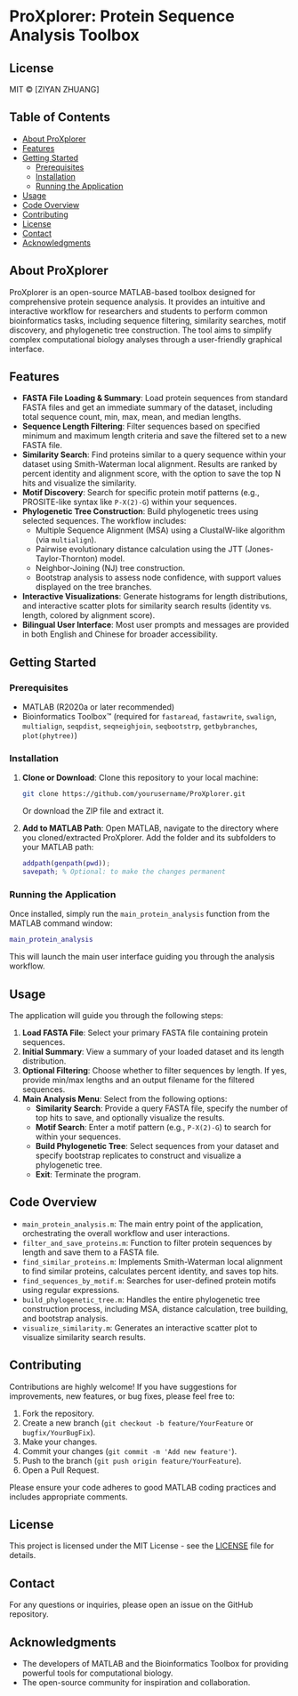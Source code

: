 
# ProXplorer: Protein Sequence Analysis Toolbox
## License  
MIT © [ZIYAN ZHUANG]

## Table of Contents

  * [About ProXplorer](https://www.google.com/search?q=%23about-proxplorer)
  * [Features](https://www.google.com/search?q=%23features)
  * [Getting Started](https://www.google.com/search?q=%23getting-started)
      * [Prerequisites](https://www.google.com/search?q=%23prerequisites)
      * [Installation](https://www.google.com/search?q=%23installation)
      * [Running the Application](https://www.google.com/search?q=%23running-the-application)
  * [Usage](https://www.google.com/search?q=%23usage)
  * [Code Overview](https://www.google.com/search?q=%23code-overview)
  * [Contributing](https://www.google.com/search?q=%23contributing)
  * [License](https://www.google.com/search?q=%23license)
  * [Contact](https://www.google.com/search?q=%23contact)
  * [Acknowledgments](https://www.google.com/search?q=%23acknowledgments)

## About ProXplorer

ProXplorer is an open-source MATLAB-based toolbox designed for comprehensive protein sequence analysis. It provides an intuitive and interactive workflow for researchers and students to perform common bioinformatics tasks, including sequence filtering, similarity searches, motif discovery, and phylogenetic tree construction. The tool aims to simplify complex computational biology analyses through a user-friendly graphical interface.

## Features

  * **FASTA File Loading & Summary**: Load protein sequences from standard FASTA files and get an immediate summary of the dataset, including total sequence count, min, max, mean, and median lengths.
  * **Sequence Length Filtering**: Filter sequences based on specified minimum and maximum length criteria and save the filtered set to a new FASTA file.
  * **Similarity Search**: Find proteins similar to a query sequence within your dataset using Smith-Waterman local alignment. Results are ranked by percent identity and alignment score, with the option to save the top N hits and visualize the similarity.
  * **Motif Discovery**: Search for specific protein motif patterns (e.g., PROSITE-like syntax like `P-X(2)-G`) within your sequences.
  * **Phylogenetic Tree Construction**: Build phylogenetic trees using selected sequences. The workflow includes:
      * Multiple Sequence Alignment (MSA) using a ClustalW-like algorithm (via `multialign`).
      * Pairwise evolutionary distance calculation using the JTT (Jones-Taylor-Thornton) model.
      * Neighbor-Joining (NJ) tree construction.
      * Bootstrap analysis to assess node confidence, with support values displayed on the tree branches.
  * **Interactive Visualizations**: Generate histograms for length distributions, and interactive scatter plots for similarity search results (identity vs. length, colored by alignment score).
  * **Bilingual User Interface**: Most user prompts and messages are provided in both English and Chinese for broader accessibility.

## Getting Started

### Prerequisites

  * MATLAB (R2020a or later recommended)
  * Bioinformatics Toolbox™ (required for `fastaread`, `fastawrite`, `swalign`, `multialign`, `seqpdist`, `seqneighjoin`, `seqbootstrp`, `getbybranches`, `plot(phytree)`)

### Installation

1.  **Clone or Download**:
    Clone this repository to your local machine:

    ```bash
    git clone https://github.com/yourusername/ProXplorer.git
    ```

    Or download the ZIP file and extract it.

2.  **Add to MATLAB Path**:
    Open MATLAB, navigate to the directory where you cloned/extracted ProXplorer.
    Add the folder and its subfolders to your MATLAB path:

    ```matlab
    addpath(genpath(pwd));
    savepath; % Optional: to make the changes permanent
    ```

### Running the Application

Once installed, simply run the `main_protein_analysis` function from the MATLAB command window:

```matlab
main_protein_analysis
```

This will launch the main user interface guiding you through the analysis workflow.

## Usage

The application will guide you through the following steps:

1.  **Load FASTA File**: Select your primary FASTA file containing protein sequences.
2.  **Initial Summary**: View a summary of your loaded dataset and its length distribution.
3.  **Optional Filtering**: Choose whether to filter sequences by length. If yes, provide min/max lengths and an output filename for the filtered sequences.
4.  **Main Analysis Menu**: Select from the following options:
      * **Similarity Search**: Provide a query FASTA file, specify the number of top hits to save, and optionally visualize the results.
      * **Motif Search**: Enter a motif pattern (e.g., `P-X(2)-G`) to search for within your sequences.
      * **Build Phylogenetic Tree**: Select sequences from your dataset and specify bootstrap replicates to construct and visualize a phylogenetic tree.
      * **Exit**: Terminate the program.

## Code Overview

  * `main_protein_analysis.m`: The main entry point of the application, orchestrating the overall workflow and user interactions.
  * `filter_and_save_proteins.m`: Function to filter protein sequences by length and save them to a FASTA file.
  * `find_similar_proteins.m`: Implements Smith-Waterman local alignment to find similar proteins, calculates percent identity, and saves top hits.
  * `find_sequences_by_motif.m`: Searches for user-defined protein motifs using regular expressions.
  * `build_phylogenetic_tree.m`: Handles the entire phylogenetic tree construction process, including MSA, distance calculation, tree building, and bootstrap analysis.
  * `visualize_similarity.m`: Generates an interactive scatter plot to visualize similarity search results.

## Contributing

Contributions are highly welcome\! If you have suggestions for improvements, new features, or bug fixes, please feel free to:

1.  Fork the repository.
2.  Create a new branch (`git checkout -b feature/YourFeature` or `bugfix/YourBugFix`).
3.  Make your changes.
4.  Commit your changes (`git commit -m 'Add new feature'`).
5.  Push to the branch (`git push origin feature/YourFeature`).
6.  Open a Pull Request.

Please ensure your code adheres to good MATLAB coding practices and includes appropriate comments.

## License

This project is licensed under the MIT License - see the [LICENSE](https://www.google.com/search?q=LICENSE) file for details.

## Contact

For any questions or inquiries, please open an issue on the GitHub repository.

## Acknowledgments

  * The developers of MATLAB and the Bioinformatics Toolbox for providing powerful tools for computational biology.
  * The open-source community for inspiration and collaboration.

